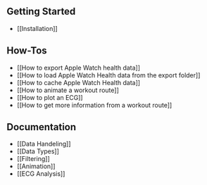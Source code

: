 ## Getting Started
- [[Installation]]

## How-Tos
- [[How to export Apple Watch health data]]
- [[How to load Apple Watch Health data from the export folder]]
- [[How to cache Apple Watch Health data]]
- [[How to animate a workout route]]
- [[How to plot an ECG]]
- [[How to get more information from a workout route]]

## Documentation
- [[Data Handeling]]
- [[Data Types]]
- [[Filtering]]
- [[Animation]]
- [[ECG Analysis]]
